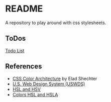 # README
A repository to play around with css stylesheets.

## ToDos
[Todo List](TODOS.md)

## References
- [CSS Color Architecture](https://medium.com/appwrite-io/css-color-architecture-ca5de26f2df7) by Elad Shechter
- [U.S. Web Design System (USWDS)](https://designsystem.digital.gov/design-tokens/color/overview/)
- [HSL and HSV](https://en.wikipedia.org/wiki/HSL_and_HSV)
- [Colors HSL and HSLA](https://www.w3schools.com/colors/colors_hsl.asp)
